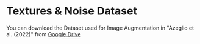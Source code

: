 # Textures & Noise Dataset


You can download the Dataset used for Image Augmentation in "Azeglio et al. (2022)" from [Google Drive](https://drive.google.com/file/d/1BW_TKAZN_s1fVV_0PEN5zY-GvBZzd-Ri/view?usp=sharing)
